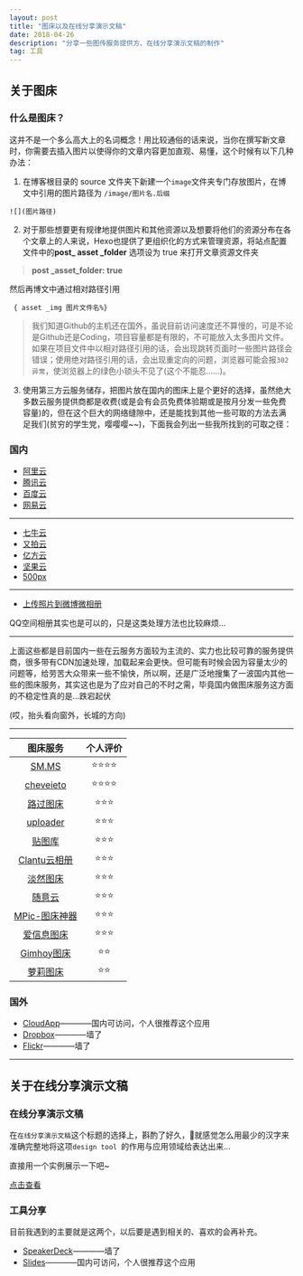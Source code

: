 ```yaml
---
layout: post	
title: "图床以及在线分享演示文稿"	
date: 2018-04-26	
description: "分享一些图传服务提供方、在线分享演示文稿的制作"	
tag: 工具	
---
```


## 关于图床

### 什么是图床？

这并不是一个多么高大上的名词概念！用比较通俗的话来说，当你在撰写新文章时，你需要去插入图片以使得你的文章内容更加直观、易懂，这个时候有以下几种办法：

1. 在博客根目录的 source 文件夹下新建一个`image`文件夹专门存放图片，在博文中引用的图片路径为 `/image/图片名.后缀`

```
![](图片路径)
```

2. 对于那些想要更有规律地提供图片和其他资源以及想要将他们的资源分布在各个文章上的人来说，Hexo也提供了更组织化的方式来管理资源，将站点配置文件中的**post_ asset _folder** 选项设为 true 来打开文章资源文件夹

> **post _asset_folder: true**

然后再博文中通过相对路径引用

` { asset _img 图片文件名%}`

> 我们知道Github的主机还在国外，虽说目前访问速度还不算慢的，可是不论是Github还是Coding，项目容量都是有限的，不可能放入太多图片文件。 如果在项目文件中以相对路径引用的话，会出现跳转页面时一些图片路径会错误；使用绝对路径引用的话，会出现重定向的问题，浏览器可能会报`302异常`，使浏览器上的绿色小锁头不见了(这个不能忍……)。


3. 使用第三方云服务储存，把图片放在国内的图床上是个更好的选择，虽然绝大多数云服务提供商都是收费(或是会有会员免费体验期或是按月分发一些免费容量)的，但在这个巨大的网络缝隙中，还是能找到其他一些可取的方法去满足我们(贫穷的学生党，嘤嘤嘤~~)，下面我会列出一些我所找到的可取之径：

### 国内

* [阿里云](https://cn.aliyun.com/)
* [腾讯云](https://cloud.tencent.com/)
* [百度云](https://cloud.baidu.com/)
* [网易云](https://www.163yun.com/)

---
* [七牛云](https://www.qiniu.com/)
* [又拍云](https://www.upyun.com/)
* [亿方云](https://www.fangcloud.com/)
* [坚果云](https://www.jianguoyun.com/)
* [500px](https://500px.com/)

---
* [上传照片到微博微相册](http://photo.weibo.com/upload/index?prel=p0_1)

QQ空间相册其实也是可以的，只是这类处理方法也比较麻烦...

---
上面这些都是目前国内一些在云服务方面较为主流的、实力也比较可靠的服务提供商，很多带有CDN加速处理，加载起来会更快。但可能有时候会因为容量太少的问题等，给劳苦大众带来一些不愉快，所以啊，还是广泛地搜集了一波国内其他一些的图床服务，其实这也是为了应对自己的不时之需，毕竟国内做图床服务这方面的不稳定性真的是...跌宕起伏

(哎，抬头看向窗外，长城的方向)

---
| 图床服务 | 个人评价 |
|:-:|:-:|
|[SM.MS](https://sm.ms/) |⭐⭐⭐⭐|
|[cheveieto](https://www.tuchuang001.com/)|⭐⭐⭐⭐|
| [路过图床](https://imgchr.com/)	|⭐⭐⭐|
|[uploader](http://upload.otar.im/)	|⭐⭐⭐|
|[贴图库](http://www.tietuku.com/)	|⭐⭐⭐|
|[Clantu云相册](http://www.clantu.com/)	|⭐⭐⭐|
|[淡然图床](http://zs.mtkan.cc/)	|⭐⭐⭐|
|[随意云](http://www.suiyiyun.cn/)|⭐⭐⭐|
|[MPic-图床神器](http://mpic.lzhaofu.cn/)|⭐⭐⭐|
|[爱信息图床](https://tu.aixinxi.net/index.php)	|⭐⭐⭐|
|[Gimhoy图床](https://pic.gimhoy.com/)	|⭐⭐|
|[萝莉图床](https://loli.io/signin)|⭐⭐|


### 国外

* [CloudApp](https://app.cl.ly/drops)————国内可访问，个人很推荐这个应用
* [Dropbox](https://www.dropbox.com/h)————墙了
* [Flickr](https://www.flickr.com/)————墙了

---

## 关于在线分享演示文稿

### 在线分享演示文稿

在`在线分享演示文稿`这个标题的选择上，斟酌了好久，🙊就感觉怎么用最少的汉字来准确完整地将这项`design tool `的作用与应用领域给表达出来...

直接用一个实例展示一下吧~

[点击查看](//slides.com/zhouie/deck/embed?style=dark)


### 工具分享
目前我遇到的主要就是这两个，以后要是遇到相关的、喜欢的会再补充。

* [SpeakerDeck](https://speakerdeck.com)————墙了
* [Slides](https://slides.com)————国内可访问，个人很推荐这个应用

